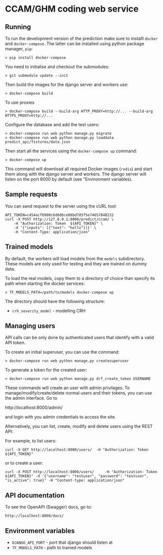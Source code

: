 # CCAM/GHM coding web service

## Running

To run the development version of the prediction make sure to installl `docker` and `docker-compose`. The latter can be installed using python package manager, `pip`:

```
> pip install docker-compose
```

You need to initialise and checkout the submodules:

```
> git submodule update --init
```

Then build the images for the django server and workers use:

```
> docker-compose build
```

To use proxies

```
> docker-compose build --build-arg HTTP_PROXY=http://... --build-arg HTTPS_PROXY=http://...
```

Configure the database and add the test users:

```
> docker-compose run web python manage.py migrate
> docker-compose run web python manage.py loaddata predict_api/fixtures/data.json
```

Then start all the services using the `docker-compose up` command:

```
> docker-compose up
```

This command will download all required Docker images (`redis`) and start them along with the django server and workers. The django server will listen on the port 8000 by default (see "Environment variables).


## Sample requests

You can send request to the server using the cURL tool:

```
API_TOKEN=c454acf6900c6d8d6ce08bd785f5e74657848232
curl -X POST http://127.0.0.1:8000/predict/ccam/ \
    -H "Authorization: Token  ${API_TOKEN}" \
    -d '{"inputs": [{"text": "hello"}]}' \
    -H "Content-Type: application/json"
```

## Trained models

By default, the workers will load models from the `models` subdirectory. These models
are only used for testing and they are trained on dummy data.

To load the real models, copy them to a directory of choice than specify its path when 
starting the docker services:

`> TF_MODELS_PATH=/path/to/models docker-compose up`

The directory should have the following structure:

* `crh_severity_model` - modelling CRH

## Managing users

API calls can be only done by authenticated users that identify with a valid API token.

To create an initial superuser, you can use the command:

```
> docker-compose run web python manage.py createsuperuser
```

To generate a token for the created user:

```
> docker-compose run web python manage.py drf_create_token USERNAME
```

These commands will create an user with admin privilages. To manage/modify/create/delete
normal users and their tokens, you can use the admin interface. Go to

http://localhost:8000/admin/

and login with you admin credentials to access the site.

Alternatively, you can list, create, modify and delete users using the REST API:

For example, to list users:

```
curl -X GET http://localhost:8000/users/  -H "Authorization: Token  ${API_TOKEN}"
```

or to create a user:

```
curl -X POST http://localhost:8000/users/     -H "Authorization: Token  ${API_TOKEN}" -d '{"username": "testuser", "password": "testuser", "is_active": true}' -H "Content-type: application/json"
```

## API documentation

To see the OpenAPI (Swagger) docs, go to:

```
http://localhost:8000/docs/
```

## Environment variables

* `DJANGO_API_PORT` - port that django should listen at
* `TF_MODELS_PATH` - path to trained models